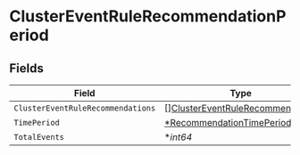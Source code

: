 # ClusterEventRuleRecommendationPeriod


## Fields

| Field                                                                                     | Type                                                                                      | Required                                                                                  | Description                                                                               |
| ----------------------------------------------------------------------------------------- | ----------------------------------------------------------------------------------------- | ----------------------------------------------------------------------------------------- | ----------------------------------------------------------------------------------------- |
| `ClusterEventRuleRecommendations`                                                         | [][ClusterEventRuleRecommendation](../../models/shared/clustereventrulerecommendation.md) | :heavy_minus_sign:                                                                        | N/A                                                                                       |
| `TimePeriod`                                                                              | [*RecommendationTimePeriod](../../models/shared/recommendationtimeperiod.md)              | :heavy_minus_sign:                                                                        | N/A                                                                                       |
| `TotalEvents`                                                                             | **int64*                                                                                  | :heavy_minus_sign:                                                                        | N/A                                                                                       |